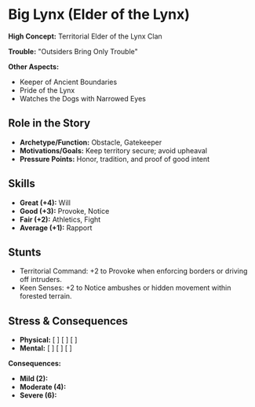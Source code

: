 # Big Lynx (Elder of the Lynx)

**High Concept:** Territorial Elder of the Lynx Clan

**Trouble:** "Outsiders Bring Only Trouble"

**Other Aspects:**
- Keeper of Ancient Boundaries
- Pride of the Lynx
- Watches the Dogs with Narrowed Eyes

## Role in the Story
- **Archetype/Function:** Obstacle, Gatekeeper
- **Motivations/Goals:** Keep territory secure; avoid upheaval
- **Pressure Points:** Honor, tradition, and proof of good intent

## Skills
- **Great (+4):** Will
- **Good (+3):** Provoke, Notice
- **Fair (+2):** Athletics, Fight
- **Average (+1):** Rapport

## Stunts
- Territorial Command: +2 to Provoke when enforcing borders or driving off intruders.
- Keen Senses: +2 to Notice ambushes or hidden movement within forested terrain.

## Stress & Consequences
- **Physical:** [ ] [ ] [ ]
- **Mental:** [ ] [ ] [ ]

**Consequences:**
- **Mild (2):**
- **Moderate (4):**
- **Severe (6):**
